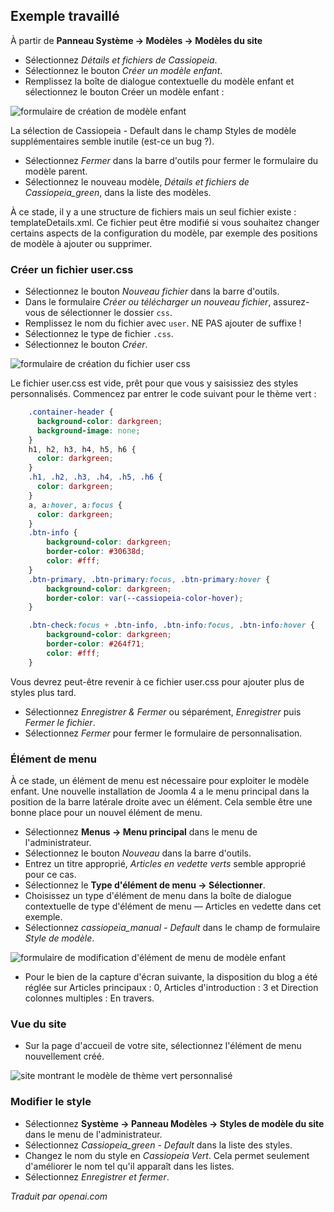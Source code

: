 <!-- Filename: J4.x:Child_Templates / Display title: Modèles Enfant  -->


## Exemple travaillé

À partir de **Panneau Système → Modèles → Modèles du site**

- Sélectionnez *Détails et fichiers de Cassiopeia*.
- Sélectionnez le bouton *Créer un modèle enfant*.
- Remplissez la boîte de dialogue contextuelle du modèle enfant et
  sélectionnez le bouton Créer un modèle enfant :

![formulaire de création de modèle enfant](../../../en/images/templates/child-templates-create-green.png)

La sélection de Cassiopeia - Default dans le champ Styles de modèle
supplémentaires semble inutile (est-ce un bug ?).

- Sélectionnez *Fermer* dans la barre d'outils pour fermer le formulaire
  du modèle parent.
- Sélectionnez le nouveau modèle, *Détails et fichiers de
  Cassiopeia_green*, dans la liste des modèles.

À ce stade, il y a une structure de fichiers mais un seul fichier existe :
templateDetails.xml. Ce fichier peut être modifié si vous souhaitez
changer certains aspects de la configuration du modèle, par exemple des
positions de modèle à ajouter ou supprimer.

### Créer un fichier user.css

- Sélectionnez le bouton *Nouveau fichier* dans la barre d'outils.
- Dans le formulaire *Créer ou télécharger un nouveau fichier*, assurez-vous
  de sélectionner le dossier `css`.
- Remplissez le nom du fichier avec `user`. NE PAS ajouter de suffixe !
- Sélectionnez le type de fichier `.css`.
- Sélectionnez le bouton *Créer*.

![formulaire de création du fichier user css](../../../en/images/templates/child-templates-create-green-user-css.png)

Le fichier user.css est vide, prêt pour que vous y saisissiez des styles
personnalisés. Commencez par entrer le code suivant pour le thème vert :
```css
    .container-header {
      background-color: darkgreen;
      background-image: none;
    }
    h1, h2, h3, h4, h5, h6 {
      color: darkgreen;
    }
    .h1, .h2, .h3, .h4, .h5, .h6 {
      color: darkgreen;
    }
    a, a:hover, a:focus {
      color: darkgreen;
    }
    .btn-info {
        background-color: darkgreen;
        border-color: #30638d;
        color: #fff;
    }
    .btn-primary, .btn-primary:focus, .btn-primary:hover {
        background-color: darkgreen;
        border-color: var(--cassiopeia-color-hover);
    }

    .btn-check:focus + .btn-info, .btn-info:focus, .btn-info:hover {
        background-color: darkgreen;
        border-color: #264f71;
        color: #fff;
    }
```
Vous devrez peut-être revenir à ce fichier user.css pour ajouter plus de
styles plus tard.

- Sélectionnez *Enregistrer & Fermer* ou séparément, *Enregistrer* puis
  *Fermer le fichier*.
- Sélectionnez *Fermer* pour fermer le formulaire de personnalisation.

### Élément de menu

À ce stade, un élément de menu est nécessaire pour exploiter le modèle
enfant. Une nouvelle installation de Joomla 4 a le menu principal dans
la position de la barre latérale droite avec un élément. Cela semble être
une bonne place pour un nouvel élément de menu.

- Sélectionnez **Menus → Menu principal** dans le menu de
  l'administrateur.
- Sélectionnez le bouton *Nouveau* dans la barre d'outils.
- Entrez un titre approprié, *Articles en vedette verts* semble
  approprié pour ce cas.
- Sélectionnez le **Type d'élément de menu → Sélectionner**.
- Choisissez un type d'élément de menu dans la boîte de dialogue contextuelle
  de type d'élément de menu — Articles en vedette dans cet exemple.
- Sélectionnez *cassiopeia_manual - Default* dans le champ de formulaire
  *Style de modèle*.

![formulaire de modification d'élément de menu de modèle enfant](../../../en/images/templates/child-templates-create-green-menu-item.png)

- Pour le bien de la capture d'écran suivante, la disposition du blog a
  été réglée sur Articles principaux : 0, Articles d'introduction : 3 et
  Direction colonnes multiples : En travers.

### Vue du site

- Sur la page d'accueil de votre site, sélectionnez l'élément de menu
  nouvellement créé.

![site montrant le modèle de thème vert personnalisé](../../../en/images/templates/child-templates-green-site-result.png)

### Modifier le style

- Sélectionnez **Système → Panneau Modèles → Styles de modèle du
  site** dans le menu de l'administrateur.
- Sélectionnez *Cassiopeia_green - Default* dans la liste des styles.
- Changez le nom du style en *Cassiopeia Vert*. Cela permet seulement
  d'améliorer le nom tel qu'il apparaît dans les listes.
- Sélectionnez *Enregistrer et fermer*.

*Traduit par openai.com*

